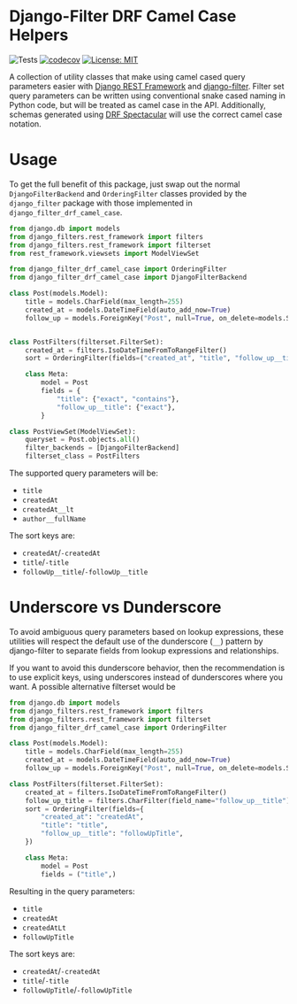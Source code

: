 # Django-Filter DRF Camel Case Helpers

![Tests](https://github.com/camuthig/django-filter-drf-camel-case/actions/workflows/ci.yml/badge.svg)
[![codecov](https://codecov.io/gh/camuthig/django-filter-drf-camel-case/branch/main/graph/badge.svg?token=GAGIIZXC95)](https://codecov.io/gh/camuthig/django-filter-drf-camel-case)
[![License: MIT](https://img.shields.io/badge/License-MIT-yellow.svg)](https://opensource.org/licenses/MIT)

A collection of utility classes that make using camel cased query parameters easier with [Django REST
Framework](https://www.django-rest-framework.org/) and [django-filter](https://django-filter.readthedocs.io/en/latest/index.html).
Filter set query parameters can be written using conventional snake cased naming in Python code, but will be treated as
camel case in the API. Additionally, schemas generated using [DRF Spectacular](https://drf-spectacular.readthedocs.io/en/latest/index.html)
will use the correct camel case notation.

# Usage

To get the full benefit of this package, just swap out the normal `DjangoFilterBackend` and `OrderingFilter` classes
provided by the `django_filter` package with those implemented in `django_filter_drf_camel_case`.

```python
from django.db import models
from django_filters.rest_framework import filters
from django_filters.rest_framework import filterset
from rest_framework.viewsets import ModelViewSet

from django_filter_drf_camel_case import OrderingFilter
from django_filter_drf_camel_case import DjangoFilterBackend

class Post(models.Model):
    title = models.CharField(max_length=255)
    created_at = models.DateTimeField(auto_add_now=True)
    follow_up = models.ForeignKey("Post", null=True, on_delete=models.SET_NULL)


class PostFilters(filterset.FilterSet):
    created_at = filters.IsoDateTimeFromToRangeFilter()
    sort = OrderingFilter(fields=("created_at", "title", "follow_up__title"))

    class Meta:
        model = Post
        fields = {
            "title": {"exact", "contains"},
            "follow_up__title": {"exact"},
        }

class PostViewSet(ModelViewSet):
    queryset = Post.objects.all()
    filter_backends = [DjangoFilterBackend]
    filterset_class = PostFilters
```

The supported query parameters will be:
* `title`
* `createdAt`
* `createdAt__lt`
* `author__fullName`

The sort keys are:
* `createdAt`/`-createdAt`
* `title`/`-title`
* `followUp__title`/`-followUp__title`

# Underscore vs Dunderscore

To avoid ambiguous query parameters based on lookup expressions, these utilities will respect the  default use of the
dunderscore (`__`) pattern by django-filter to separate fields from lookup expressions and relationships.

If you want to avoid this dunderscore behavior, then the recommendation is to use explicit keys, using underscores
instead of dunderscores where you want. A possible alternative filterset would be

```python
from django.db import models
from django_filters.rest_framework import filters
from django_filters.rest_framework import filterset
from django_filter_drf_camel_case import OrderingFilter

class Post(models.Model):
    title = models.CharField(max_length=255)
    created_at = models.DateTimeField(auto_add_now=True)
    follow_up = models.ForeignKey("Post", null=True, on_delete=models.SET_NULL)

class PostFilters(filterset.FilterSet):
    created_at = filters.IsoDateTimeFromToRangeFilter()
    follow_up_title = filters.CharFilter(field_name="follow_up__title")
    sort = OrderingFilter(fields={
        "created_at": "createdAt",
        "title": "title",
        "follow_up__title": "followUpTitle",
    })

    class Meta:
        model = Post
        fields = ("title",)
```

Resulting in the query parameters:
* `title`
* `createdAt`
* `createdAtLt`
* `followUpTitle`

The sort keys are:
* `createdAt`/`-createdAt`
* `title`/`-title`
* `followUpTitle`/`-followUpTitle`

